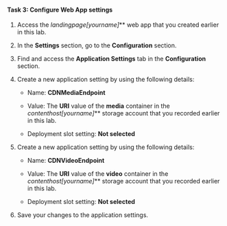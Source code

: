 #### Task 3: Configure Web App settings

1.  Access the **landingpage*[yourname]*** web app that you created earlier in this lab.

1.  In the **Settings** section, go to the **Configuration** section.

1.  Find and access the **Application Settings** tab in the **Configuration** section.

1.  Create a new application setting by using the following details:
    
    -	Name: **CDNMediaEndpoint**

    -	Value: The **URI** value of the **media** container in the **contenthost*[yourname]*** storage account that you recorded earlier in this lab.
    
    -	Deployment slot setting: **Not selected**

1.  Create a new application setting by using the following details:
    
    -	Name: **CDNVideoEndpoint**

    -	Value: The **URI** value of the **video** container in the **contenthost*[yourname]*** storage account that you recorded earlier in this lab.
    
    -	Deployment slot setting: **Not selected**

1.  Save your changes to the application settings.